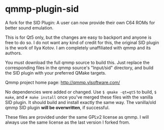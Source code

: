 # qmmp-plugin-sid
A fork for the SID Plugin: A user can now provide their own C64 ROMs for better sound emulation. 

This is for Qt5 only, but the changes are easy to backport and anyone is free to do so. I do not want any kind of credit for this, the original SID plugin is the work of Ilya Kotov. I am completely unaffiliated with qmmp and its authors.

You must download the full qmmp source to build this. Just replace the corresponding files in the qmmp source's "Input/sid" directory, and build the SID plugin with your preferred QMake targets.

Qmmp project home page: http://qmmp.ylsoftware.com/

No dependencies were added or changed. Use `$ qmake -qt=qt5` to build, `$ make`, and `# make install` once you've merged these files with the vanilla SID plugin. It should build and install exactly the same way. The vanilla/old qmmp SID plugin **will be overwritten**, if successful.

These files are provided under the same GPLv2 license as qmmp. I will always use the same license as the last version I forked from.
